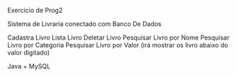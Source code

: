 Exercicio de Prog2 

Sistema de Livraria conectado com Banco De Dados

Cadastra Livro
Lista Livro
Deletar Livro
Pesquisar Livro por Nome
Pesquisar Livro por Categoria
Pesquisar Livro por Valor (irá mostrar os livro abaixo do valor digitado)

Java + MySQL
